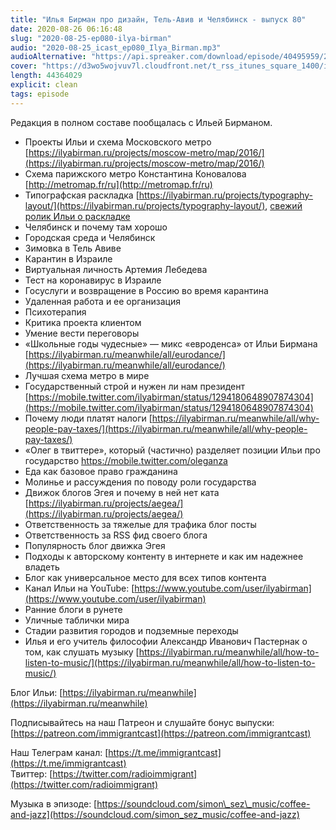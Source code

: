 ```yaml
---
title: "Илья Бирман про дизайн, Тель-Авив и Челябинск - выпуск 80"
date: 2020-08-26 06:16:48
slug: "2020-08-25-ep080-ilya-birman"
audio: "2020-08-25_icast_ep080_Ilya_Birman.mp3"
audioAlternative: "https://api.spreaker.com/download/episode/40495959/2020_08_25_icast_ep080_ilya_birman.mp3"
cover: "https://d3wo5wojvuv7l.cloudfront.net/t_rss_itunes_square_1400/images.spreaker.com/original/d99d018a84b042835f5f88f578f20334.jpg"
length: 44364029
explicit: clean
tags: episode
---
```


Редакция в полном составе пообщалась с Ильей Бирманом.  

* Проекты Ильи и схема Московского метро [https://ilyabirman.ru/projects/moscow-metro/map/2016/](https://ilyabirman.ru/projects/moscow-metro/map/2016/)  
* Схема парижского метро Константина Коновалова [http://metromap.fr/ru](http://metromap.fr/ru)  
* Типографская раскладка [https://ilyabirman.ru/projects/typography-layout/](https://ilyabirman.ru/projects/typography-layout/), [свежий ролик Ильи о раскладке](https://www.youtube.com/watch?v=a_d2njUvrRE )
* Челябинск и почему там хорошо  
* Городская среда и Челябинск  
* Зимовка в Тель Авиве  
* Карантин в Израиле  
* Виртуальная личность Артемия Лебедева  
* Тест на коронавирус в Израиле  
* Госуслуги и возвращение в Россию во время карантина  
* Удаленная работа и ее организация  
* Психотерапия  
* Критика проекта клиентом  
* Умение вести переговоры  
* «Школьные годы чудесные» — микс «евроденса» от Ильи Бирмана [https://ilyabirman.ru/meanwhile/all/eurodance/](https://ilyabirman.ru/meanwhile/all/eurodance/)  
* Лучшая схема метро в мире  
* Государственный строй и нужен ли нам президент [https://mobile.twitter.com/ilyabirman/status/1294180648907874304](https://mobile.twitter.com/ilyabirman/status/1294180648907874304)  
* Почему люди платят налоги [https://ilyabirman.ru/meanwhile/all/why-people-pay-taxes/](https://ilyabirman.ru/meanwhile/all/why-people-pay-taxes/)
* «Олег в твиттере», который (частично) разделяет позиции Ильи про государство https://mobile.twitter.com/oleganza
* Еда как базовое право гражданина  
* Молинье и рассуждения по поводу роли государства  
* Движок блогов Эгея и почему в ней нет ката [https://ilyabirman.ru/projects/aegea/](https://ilyabirman.ru/projects/aegea/)  
* Ответственность за тяжелые для трафика блог посты  
* Ответственность за RSS фид своего блога  
* Популярность блог движка Эгея  
* Подходы к авторскому контенту в интернете и как им надежнее владеть  
* Блог как универсальное место для всех типов контента  
* Канал Ильи на YouTube: [https://www.youtube.com/user/ilyabirman](https://www.youtube.com/user/ilyabirman)  
* Ранние блоги в рунете  
* Уличные таблички мира  
* Стадии развития городов и подземные переходы  
* Илья и его учитель философии Александр Иванович Пастернак о том, как слушать музыку [https://ilyabirman.ru/meanwhile/all/how-to-listen-to-music/](https://ilyabirman.ru/meanwhile/all/how-to-listen-to-music/)  
  
Блог Ильи: [https://ilyabirman.ru/meanwhile](https://ilyabirman.ru/meanwhile)  
  
Подписывайтесь на наш Патреон и слушайте бонус выпуски: [https://patreon.com/immigrantcast](https://patreon.com/immigrantcast)  
  
Наш Телеграм канал: [https://t.me/immigrantcast](https://t.me/immigrantcast)  
Твиттер: [https://twitter.com/radioimmigrant](https://twitter.com/radioimmigrant)  
  
Музыка в эпизоде: [https://soundcloud.com/simon\_sez\_music/coffee-and-jazz](https://soundcloud.com/simon_sez_music/coffee-and-jazz)

